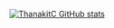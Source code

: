[![ThanakitC GitHub stats](https://github-readme-stats.vercel.app/api?username=ThanakitC)](https://github.com/anuraghazra/github-readme-stats)
